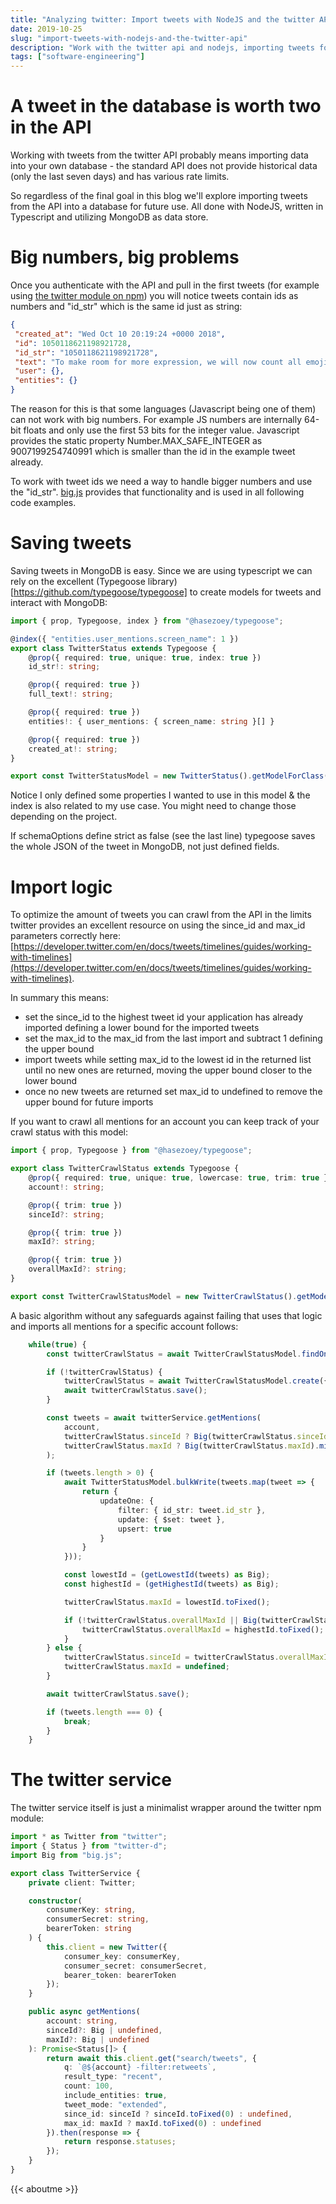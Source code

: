 ```yaml
---
title: "Analyzing twitter: Import tweets with NodeJS and the twitter API"
date: 2019-10-25
slug: "import-tweets-with-nodejs-and-the-twitter-api"
description: "Work with the twitter api and nodejs, importing tweets for later use"
tags: ["software-engineering"]
---
```


# A tweet in the database is worth two in the API

Working with tweets from the twitter API probably means importing data into your own database - the standard API does not provide historical data (only the last seven days) and has various rate limits.

So regardless of the final goal in this blog we'll explore importing tweets from the API into a database for future use. All done with NodeJS, written in Typescript and utilizing MongoDB as data store.

# Big numbers, big problems

Once you authenticate with the API and pull in the first tweets (for example using [the twitter module on npm](https://www.npmjs.com/package/twitter)) you will notice tweets contain ids as numbers and "id_str" which is the same id just as string:

```json
{
 "created_at": "Wed Oct 10 20:19:24 +0000 2018",
 "id": 1050118621198921728,
 "id_str": "1050118621198921728",
 "text": "To make room for more expression, we will now count all emojis as equal—including those with gender‍‍‍ ‍‍and skin t… https://t.co/MkGjXf9aXm",
 "user": {},  
 "entities": {}
}
```

The reason for this is that some languages (Javascript being one of them) can not work with big numbers. For example JS numbers are internally 64-bit floats and only use the first 53 bits for the integer value. Javascript provides the static property Number.MAX_SAFE_INTEGER as 9007199254740991 which is smaller than the id in the example tweet already.

To work with tweet ids we need a way to handle bigger numbers and use the "id_str". [big.js](https://www.npmjs.com/package/big-js) provides that functionality and is used in all following code examples.

# Saving tweets

Saving tweets in MongoDB is easy. Since we are using typescript we can rely on the excellent (Typegoose library)[https://github.com/typegoose/typegoose] to create models for tweets and interact with MongoDB:

```typescript
import { prop, Typegoose, index } from "@hasezoey/typegoose";

@index({ "entities.user_mentions.screen_name": 1 })
export class TwitterStatus extends Typegoose {
    @prop({ required: true, unique: true, index: true })
    id_str!: string;

    @prop({ required: true })
    full_text!: string;

    @prop({ required: true })
    entities!: { user_mentions: { screen_name: string }[] }

    @prop({ required: true })
    created_at!: string;
}

export const TwitterStatusModel = new TwitterStatus().getModelForClass(TwitterStatus, { schemaOptions: { strict: false } });
```

Notice I only defined some properties I wanted to use in this model & the index is also related to my use case. You might need to change those depending on the project.

If schemaOptions define strict as false (see the last line) typegoose saves the whole JSON of the tweet in MongoDB, not just defined fields.

# Import logic

To optimize the amount of tweets you can crawl from the API in the limits twitter provides an excellent resource on using the since_id and max_id parameters correctly here: [https://developer.twitter.com/en/docs/tweets/timelines/guides/working-with-timelines](https://developer.twitter.com/en/docs/tweets/timelines/guides/working-with-timelines).

In summary this means:
* set the since_id to the highest tweet id your application has already imported defining a lower bound for the imported tweets
* set the max_id to the max_id from the last import and subtract 1 defining the upper bound
* import tweets while setting max_id to the lowest id in the returned list until no new ones are returned, moving the upper bound closer to the lower bound
* once no new tweets are returned set max_id to undefined to remove the upper bound for future imports



If you want to crawl all mentions for an account you can keep track of your crawl status with this model:
```typescript
import { prop, Typegoose } from "@hasezoey/typegoose";

export class TwitterCrawlStatus extends Typegoose {
    @prop({ required: true, unique: true, lowercase: true, trim: true })
    account!: string;

    @prop({ trim: true })
    sinceId?: string;

    @prop({ trim: true })
    maxId?: string;

    @prop({ trim: true })
    overallMaxId?: string;
}

export const TwitterCrawlStatusModel = new TwitterCrawlStatus().getModelForClas(TwitterCrawlStatus);
```

A basic algorithm without any safeguards against failing that uses that logic and imports all mentions for a specific account follows:

```typescript
    while(true) {
        const twitterCrawlStatus = await TwitterCrawlStatusModel.findOne({ account: account };

        if (!twitterCrawlStatus) {
            twitterCrawlStatus = await TwitterCrawlStatusModel.create({ account: account });
            await twitterCrawlStatus.save();
        }

        const tweets = await twitterService.getMentions(
            account,
            twitterCrawlStatus.sinceId ? Big(twitterCrawlStatus.sinceId) : undefined,
            twitterCrawlStatus.maxId ? Big(twitterCrawlStatus.maxId).minus(1) : undefined,
        );

        if (tweets.length > 0) {
            await TwitterStatusModel.bulkWrite(tweets.map(tweet => {
                return {
                    updateOne: {
                        filter: { id_str: tweet.id_str },
                        update: { $set: tweet },
                        upsert: true
                    }
                }
            }));

            const lowestId = (getLowestId(tweets) as Big);
            const highestId = (getHighestId(tweets) as Big);

            twitterCrawlStatus.maxId = lowestId.toFixed();

            if (!twitterCrawlStatus.overallMaxId || Big(twitterCrawlStatus.overallMaxId).lt(highestId)) {
                twitterCrawlStatus.overallMaxId = highestId.toFixed();
            }
        } else {
            twitterCrawlStatus.sinceId = twitterCrawlStatus.overallMaxId;
            twitterCrawlStatus.maxId = undefined;
        }

        await twitterCrawlStatus.save();

        if (tweets.length === 0) {
            break;
        }
    }
```

# The twitter service

The twitter service itself is just a minimalist wrapper around the twitter npm module:

```typescript
import * as Twitter from "twitter";
import { Status } from "twitter-d";
import Big from "big.js";

export class TwitterService {
    private client: Twitter;

    constructor(
        consumerKey: string,
        consumerSecret: string,
        bearerToken: string
    ) {
        this.client = new Twitter({
            consumer_key: consumerKey,
            consumer_secret: consumerSecret,
            bearer_token: bearerToken
        });
    }

    public async getMentions(
        account: string,
        sinceId?: Big | undefined,
        maxId?: Big | undefined
    ): Promise<Status[]> {
        return await this.client.get("search/tweets", {
            q: `@${account} -filter:retweets`,
            result_type: "recent",
            count: 100,
            include_entities: true,
            tweet_mode: "extended",
            since_id: sinceId ? sinceId.toFixed(0) : undefined,
            max_id: maxId ? maxId.toFixed(0) : undefined
        }).then(response => {
            return response.statuses;
        });
    }
}
```

{{< aboutme >}}